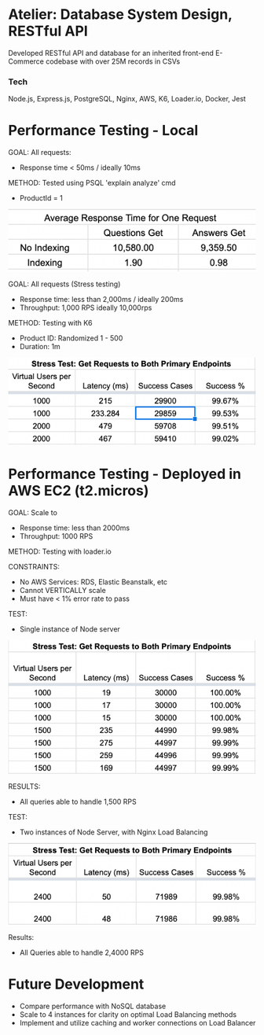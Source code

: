 # Atelier: Database System Design, RESTful API
Developed RESTful API and database for an inherited front-end E-Commerce codebase with over 25M records in CSVs

### Tech

Node.js, Express.js, PostgreSQL, Nginx, AWS, K6, Loader.io, Docker, Jest

# Performance Testing - Local
GOAL: All requests:
- Response time < 50ms / ideally 10ms

METHOD: Tested using PSQL 'explain analyze' cmd
- ProductId = 1

![alt text](./Stress-Test/singleRequest.png)


GOAL: All requests (Stress testing)
- Response time: less than 2,000ms / ideally 200ms
- Throughput: 1,000 RPS ideally 10,000rps

METHOD: Testing with K6
- Product ID: Randomized 1 - 500
- Duration: 1m

![alt text](./Stress-Test/K6-Local.png)

# Performance Testing - Deployed in AWS EC2 (t2.micros)
GOAL: Scale to
- Response time: less than 2000ms
- Throughput: 1000 RPS

METHOD: Testing with loader.io

CONSTRAINTS:
- No AWS Services: RDS, Elastic Beanstalk, etc
- Cannot VERTICALLY scale
- Must have < 1% error rate to pass

TEST:
- Single instance of Node server

![alt text](./Stress-Test/Deployed-One-Server.png)

RESULTS:
- All queries able to handle 1,500 RPS


TEST:
- Two instances of Node Server, with Nginx Load Balancing

![alt text](./Stress-Test/with-LB.png)

Results:
- All Queries able to handle 2,4000 RPS



# Future Development
- Compare performance with NoSQL database
- Scale to 4 instances for clarity on optimal Load Balancing methods
- Implement and utilize caching and worker connections on Load Balancer
